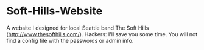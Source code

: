 Soft-Hills-Website
==================

A website I designed for local Seattle band The Soft Hills (http://www.thesofthills.com/). Hackers: I'll save you some time. You will not find a config file with the passwords or admin info. 
